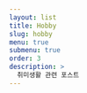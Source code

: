 ```yaml
---
layout: list
title: Hobby
slug: hobby
menu: true
submenu: true
order: 3
description: >
  취미생활 관련 포스트
---
```

